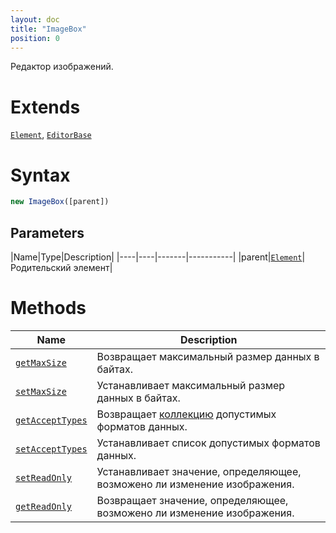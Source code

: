 ```yaml
---
layout: doc
title: "ImageBox"
position: 0
---
```


Редактор изображений.

# Extends

[`Element`](../../Core/Elements/Element), [`EditorBase`](../EditorBase/)

# Syntax

```js
new ImageBox([parent])
```

## Parameters

|Name|Type|Description|
|----|----|-------|-----------|
|parent|[`Element`](../../Core/Elements/Element)|Родительский элемент|

# Methods

|Name|Description|
|----|-----------|
|[`getMaxSize`](ImageBox.getMaxSize/)|Возвращает максимальный размер данных в байтах.|
|[`setMaxSize`](ImageBox.setMaxSize/)|Устанавливает максимальный размер данных в байтах.|
|[`getAcceptTypes`](ImageBox.getAcceptTypes/)|Возвращает [коллекцию](../../Core/Collection/) допустимых форматов данных.|
|[`setAcceptTypes`](ImageBox.setAcceptTypes/)|Устанавливает список допустимых форматов данных.|
|[`setReadOnly`](ImageBox.setReadOnly/)|Устанавливает значение, определяющее, возможено ли изменение изображения.|
|[`getReadOnly`](ImageBox.getReadOnly/)|Возвращает значение, определяющее, возможено ли изменение изображения.|

